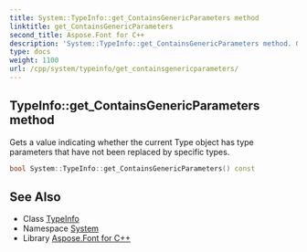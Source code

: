 ```yaml
---
title: System::TypeInfo::get_ContainsGenericParameters method
linktitle: get_ContainsGenericParameters
second_title: Aspose.Font for C++
description: 'System::TypeInfo::get_ContainsGenericParameters method. Gets a value indicating whether the current Type object has type parameters that have not been replaced by specific types in C++.'
type: docs
weight: 1100
url: /cpp/system/typeinfo/get_containsgenericparameters/
---
```

## TypeInfo::get_ContainsGenericParameters method


Gets a value indicating whether the current Type object has type parameters that have not been replaced by specific types.

```cpp
bool System::TypeInfo::get_ContainsGenericParameters() const
```

## See Also

* Class [TypeInfo](../)
* Namespace [System](../../)
* Library [Aspose.Font for C++](../../../)

